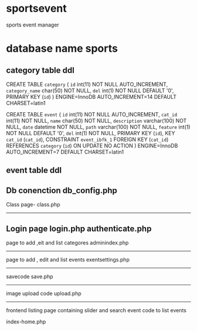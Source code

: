 # sportsevent
sports event manager

database name sports
==============================

category table ddl
--------
CREATE TABLE `category` (
 `id` int(11) NOT NULL AUTO_INCREMENT,
 `category_name` char(50) NOT NULL,
 `del` int(1) NOT NULL DEFAULT '0',
 PRIMARY KEY (`id`)
) ENGINE=InnoDB AUTO_INCREMENT=14 DEFAULT CHARSET=latin1


CREATE TABLE `event` (
 `id` int(11) NOT NULL AUTO_INCREMENT,
 `cat_id` int(11) NOT NULL,
 `name` char(50) NOT NULL,
 `description` varchar(100) NOT NULL,
 `date` datetime NOT NULL,
 `path` varchar(100) NOT NULL,
 `feature` int(1) NOT NULL DEFAULT '0',
 `del` int(1) NOT NULL,
 PRIMARY KEY (`id`),
 KEY `cat_id` (`cat_id`),
 CONSTRAINT `event_ibfk_1` FOREIGN KEY (`cat_id`) REFERENCES `category` (`id`) ON UPDATE NO ACTION
) ENGINE=InnoDB AUTO_INCREMENT=7 DEFAULT CHARSET=latin1



event table ddl
-----------------
Db conenction
db_config.php
-----------------

Class page-
class.php

------------------
Login page 
login.php 
authenticate.php
------------------
page to add ,eit and list categores
adminindex.php

------------------
page to add , edit and list events
exentsettings.php


------------------
savecode
save.php

-----------------
image upload code
upload.php

---------------
frontend listing page containing slider and search event code to list events

index-home.php
